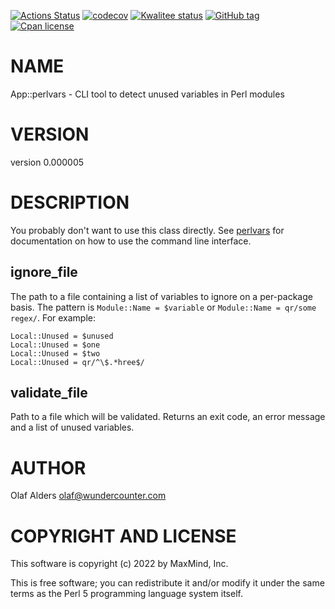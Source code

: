 [![Actions Status](https://github.com/perl-ide/App-perlvars/actions/workflows/dzil-build-and-test/badge.svg)](https://github.com/perl-ide/App-perlvars/actions)
[![codecov](https://codecov.io/gh/perl-ide/App-perlvars/branch/main/graph/badge.svg)](https://codecov.io/gh/perl-ide/App-perlvars)
[![Kwalitee status](https://cpants.cpanauthors.org/dist/App-perlvars.png)](https://cpants.cpanauthors.org/dist/App-perlvars)
[![GitHub tag](https://img.shields.io/github/tag/perl-ide/App-perlvars.svg)]()
[![Cpan license](https://img.shields.io/cpan/l/App-perlvars.svg)](https://metacpan.org/release/App-perlvars)

# NAME

App::perlvars - CLI tool to detect unused variables in Perl modules

# VERSION

version 0.000005

# DESCRIPTION

You probably don't want to use this class directly. See [perlvars](https://metacpan.org/pod/perlvars) for
documentation on how to use the command line interface.

## ignore\_file

The path to a file containing a list of variables to ignore on a per-package
basis. The pattern is `Module::Name = $variable` or `Module::Name = qr/some
regex/`. For example:

    Local::Unused = $unused
    Local::Unused = $one
    Local::Unused = $two
    Local::Unused = qr/^\$.*hree$/

## validate\_file

Path to a file which will be validated. Returns an exit code, an error message
and a list of unused variables.

# AUTHOR

Olaf Alders <olaf@wundercounter.com>

# COPYRIGHT AND LICENSE

This software is copyright (c) 2022 by MaxMind, Inc.

This is free software; you can redistribute it and/or modify it under
the same terms as the Perl 5 programming language system itself.
